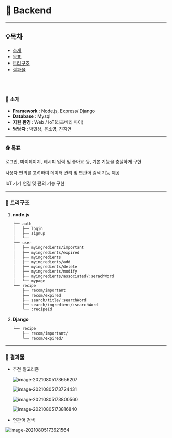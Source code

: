 # :facepunch: Backend

---

## :bulb:목차

- [소개](#소개)
- [목표](#목표)
- [트리구조](#트리구조)
- [결과물](#결과물)

<br>

<br>

### :wave: 소개

- __Framework__ : Node.js, Express/ Django
- __Database__ : Mysql
- __지원 환경__ : Web / IoT(라즈베리 파이)
- __담당자__ : 박민상, 윤소영, 진지연

---

### :soccer: 목표

로그인, 마이페이지, 레시피 입력 및 좋아요 등, 기본 기능을 충실하게 구현

사용자 편의를 고려하여 데이터 관리 및 연관어 검색 기능 제공

IoT 기기 연결 및 편의 기능 구현

---

### :deciduous_tree: 트리구조

1. __node.js__

    ```bash
    ├── auth
    │   ├── login
    │   ├── signup
    │   └── 
    ├── user
    │   ├── myingredients/important
    │   ├── myingredients/expired
    │   ├── myingredients
    │   ├── myingredients/add
    │   ├── myingredients/delete
    │   ├── myingredients/modify
    │   ├── myingredients/associated/:serachWord
    │   └── mypage
    └── recipe
        ├── recom/important
        ├── recom/expired 
        ├── search/title/:searchWord 
        ├── search/ingredient/:searchWord
        └── :recipeId
    ```
2. __Django__

    ```bash
    └── recipe
        ├── recom/important/
        └── recom/expired/
    ```



---

### 🍳 결과물

- 추천 알고리즘

  ![image-20210805173656207](E:\SSAFY_2\PJT1\SUB3_3\S05P13B107\backend\README.assets\image-20210805173656207.png)

  ![image-20210805173724431](E:\SSAFY_2\PJT1\SUB3_3\S05P13B107\backend\README.assets\image-20210805173724431.png)

  ![image-20210805173800560](E:\SSAFY_2\PJT1\SUB3_3\S05P13B107\backend\README.assets\image-20210805173800560.png)

  ![image-20210805173816840](E:\SSAFY_2\PJT1\SUB3_3\S05P13B107\backend\README.assets\image-20210805173816840.png)

- 연관어 검색

![image-20210805173621564](E:\SSAFY_2\PJT1\SUB3_3\S05P13B107\backend\README.assets\image-20210805173621564.png)
